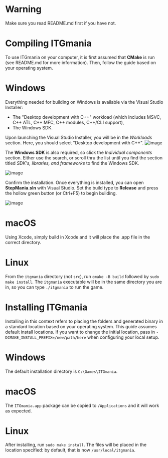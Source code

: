 Warning
==
Make sure you read README.md first if you have not.

Compiling ITGmania
==
To use ITGmania on your computer, it is first assumed that **CMake** is run (see README.md for more information).
Then, follow the guide based on your operating system.

Windows
===
Everything needed for building on Windows is available via the Visual Studio Installer:
- The "Desktop development with C++" workload (which includes MSVC, C++ ATL, C++ MFC, C++ modules, C++/CLI support),
- The Windows SDK.

Upon launching the Visual Studio Installer, you will be in the _Workloads_ section. Here, you should select "Desktop development with C++".
![image](https://github.com/user-attachments/assets/7ed2370d-c891-4d7b-9ca5-c9ad39ad969c)

The **Windows SDK** is also required, so click the _Individual components_ section. Either use the search, or scroll thru the list until you find the section titled _SDK's, libraries, and frameworks_ to find the Windows SDK.

![image](https://github.com/user-attachments/assets/8cf1b443-bfbe-4c2f-af39-a904324956f5)

Confirm the installation. Once everything is installed, you can open **StepMania.sln** with Visual Studio. Set the build type to **Release** and press the hollow green button (or Ctrl+F5) to begin building.

![image](https://github.com/user-attachments/assets/f9235e14-bfc8-4f8f-8b30-9706dfb3bcc6)


macOS
===
Using Xcode, simply build in Xcode and it will place the .app file in the correct directory.

Linux
===
From the `itgmania` directory (not `src`), run `cmake -B build` followed by `sudo make install`. The `itgmania` executable will be in the same directory you are in, so you can type `./itgmania` to run the game.

Installing ITGmania
==
Installing in this context refers to placing the folders and generated binary in a standard location based on your operating system.
This guide assumes default install locations.
If you want to change the initial location, pass in `-DCMAKE_INSTALL_PREFIX=/new/path/here` when configuring your local setup.

Windows
===
The default installation directory is `C:\Games\ITGmania`.

macOS
===
The `ITGmania.app` package can be copied to `/Applications` and it will work as expected.

Linux
===
After installing, run `sudo make install`. The files will be placed in the location specified:
by default, that is now `/usr/local/itgmania`.

